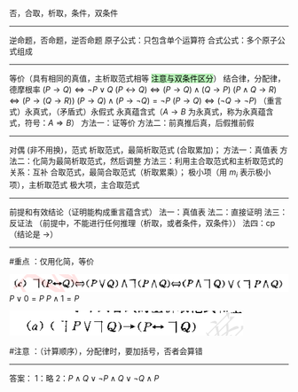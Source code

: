 否，合取，析取，条件，双条件

---
逆命题，否命题，逆否命题
原子公式：只包含单个运算符
合式公式：多个原子公式组成

---
等价（具有相同的真值，主析取范式相等 <mark style="background: #b8f3b8 ;">注意与双条件区分</mark>）
结合律，分配律，德摩根率
$(P\to Q)\Leftrightarrow \neg P\vee Q$
$(P\leftrightarrow Q)\Leftrightarrow (P\rightarrow Q)\wedge (Q\rightarrow P)$
$(P\wedge Q \rightarrow R)\Leftrightarrow (P\rightarrow(Q\rightarrow R))$
$(P\rightarrow Q)\wedge (P\rightarrow\neg Q)=\neg P$
$(P\rightarrow Q)\Leftrightarrow (\neg Q \rightarrow \neg P)$
（重言式）永真式，（矛盾式）永假式
永真蕴含式（$A\rightarrow B$ 为永真式，称为永真蕴含式，符号：$A\Rightarrow B$）
	方法一：证等价
	方法二：前真推后真，后假推前假


---
对偶 (非不用换)，范式
析取范式，最简析取范式 (合取累加)；
	方法一：真值表
	方法二：化简为最简析取范式，然后调整
	方法三：利用主合取范式和主析取范式的关系：互补
合取范式，最简合取范式（析取累乘）；
极小项（用 $m_i$ 表示极小项），主析取范式
极大项，主合取范式

---
前提和有效结论（证明能构成重言蕴含式）
	法一：真值表
	法二：直接证明
	法三：反证法 （前提中，不能进行任何推理（析取，或者条件，双条件））
	法四：cp（结论是 $\rightarrow$）


---
#重点 ：仅用化简，等价

![](附件/Pasted%20image%2020230227205007.png)
$P\vee 0=P$
$P\wedge 1=P$


![](附件/Pasted%20image%2020230228155303.png)

#注意 ：（计算顺序），分配律时，要加括号，否者会算错


----
答案：
1：略
2：$P\wedge Q\vee\neg P\wedge Q\vee\neg Q\wedge P$
